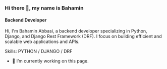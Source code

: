 ### Hi there 👋, my name is Bahamin
#### Backend Developer

Hi, I'm Bahamin Abbasi, a backend developer specializing in Python, Django, and Django Rest Framework (DRF). I focus on building efficient and scalable web applications and APIs.

Skills: PYTHON / DJANGO / DRF

- 🔭 I’m currently working on this page. 




